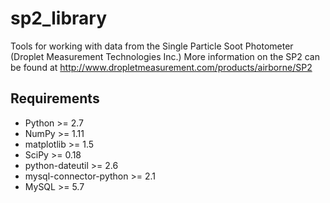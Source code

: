 # sp2_library

Tools for working with data from the Single Particle Soot Photometer (Droplet Measurement Technologies Inc.)
More information on the SP2 can be found at http://www.dropletmeasurement.com/products/airborne/SP2

## Requirements
* Python >= 2.7  
* NumPy >= 1.11
* matplotlib >= 1.5
* SciPy >= 0.18
* python-dateutil >= 2.6
* mysql-connector-python >= 2.1
* MySQL >= 5.7
